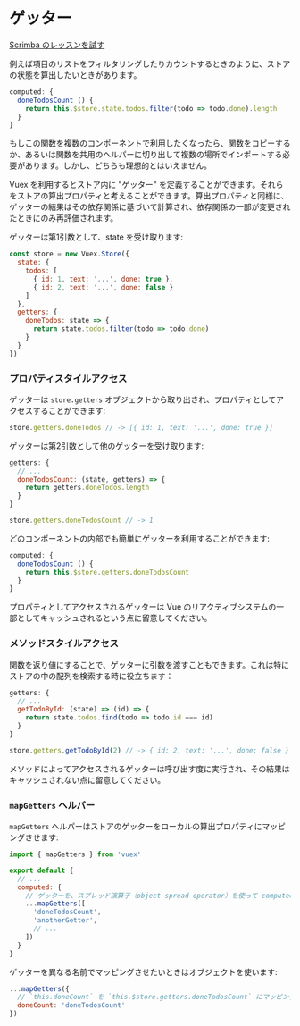 # ゲッター

<div class="scrimba"><a href="https://scrimba.com/p/pnyzgAP/c2Be7TB" target="_blank" rel="noopener noreferrer">Scrimba のレッスンを試す</a></div>

例えば項目のリストをフィルタリングしたりカウントするときのように、ストアの状態を算出したいときがあります。

``` js
computed: {
  doneTodosCount () {
    return this.$store.state.todos.filter(todo => todo.done).length
  }
}
```

もしこの関数を複数のコンポーネントで利用したくなったら、関数をコピーするか、あるいは関数を共用のヘルパーに切り出して複数の場所でインポートする必要があります。しかし、どちらも理想的とはいえません。

Vuex を利用するとストア内に "ゲッター" を定義することができます。それらをストアの算出プロパティと考えることができます。算出プロパティと同様に、ゲッターの結果はその依存関係に基づいて計算され、依存関係の一部が変更されたときにのみ再評価されます。

ゲッターは第1引数として、state を受け取ります:

``` js
const store = new Vuex.Store({
  state: {
    todos: [
      { id: 1, text: '...', done: true },
      { id: 2, text: '...', done: false }
    ]
  },
  getters: {
    doneTodos: state => {
      return state.todos.filter(todo => todo.done)
    }
  }
})
```

### プロパティスタイルアクセス

ゲッターは `store.getters` オブジェクトから取り出され、プロパティとしてアクセスすることができます:

``` js
store.getters.doneTodos // -> [{ id: 1, text: '...', done: true }]
```

ゲッターは第2引数として他のゲッターを受け取ります:

``` js
getters: {
  // ...
  doneTodosCount: (state, getters) => {
    return getters.doneTodos.length
  }
}
```

``` js
store.getters.doneTodosCount // -> 1
```

どのコンポーネントの内部でも簡単にゲッターを利用することができます:

``` js
computed: {
  doneTodosCount () {
    return this.$store.getters.doneTodosCount
  }
}
```

プロパティとしてアクセスされるゲッターは Vue のリアクティブシステムの一部としてキャッシュされるという点に留意してください。

### メソッドスタイルアクセス

関数を返り値にすることで、ゲッターに引数を渡すこともできます。これは特にストアの中の配列を検索する時に役立ちます：
```js
getters: {
  // ...
  getTodoById: (state) => (id) => {
    return state.todos.find(todo => todo.id === id)
  }
}
```

``` js
store.getters.getTodoById(2) // -> { id: 2, text: '...', done: false }
```

メソッドによってアクセスされるゲッターは呼び出す度に実行され、その結果はキャッシュされない点に留意してください。

### `mapGetters` ヘルパー

`mapGetters` ヘルパーはストアのゲッターをローカルの算出プロパティにマッピングさせます:

``` js
import { mapGetters } from 'vuex'

export default {
  // ...
  computed: {
    // ゲッターを、スプレッド演算子（object spread operator）を使って computed に組み込む
    ...mapGetters([
      'doneTodosCount',
      'anotherGetter',
      // ...
    ])
  }
}
```

ゲッターを異なる名前でマッピングさせたいときはオブジェクトを使います:

``` js
...mapGetters({
  // `this.doneCount` を `this.$store.getters.doneTodosCount` にマッピングさせる
  doneCount: 'doneTodosCount'
})
```
